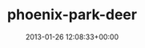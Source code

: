 ---
title:		"phoenix-park-deer"
type:		"photos"
mediatype:		"upload"
description:		"TBC"
date:		"2013-01-26 12:08:33+00:00"
album:		"nature"
filename:		"phoenix-park-deer.md"
series:		""
cl_public_id:		"nature/phoenix-park-deer"
cl_version:		1497005102
format:		"tiff"
bytes:		6595352
width:		2560
height:		1440
colours:
- "#C1BC81"
- "#B7BD7A"
- "#7B7267"
- "#6D6F62"
- "#C6B583"
- "#43413A"
- "#A9BB6E"
- "#C5B9A3"
- "#353F34"
- "#C3C29C"
- "#636D60"
- "#897955"
- "#392E27"
- "#939958"
- "#959057"
- "#839359"
- "#324433"
exposure_mode:		"Auto"
program:		"Aperture-priority AE"
aperture:		"4.5"
focal_length:		"200.0 mm"
iso:		"200"
shutter_speed:		"1/320"
metering:		"Multi-segment"
flash:		"Off, Did not fire"
white_balance:		"As Shot"
colour_temp:		"5300"
has_crop:		"false"
orientation:		"Horizontal (normal)"
camera_model:		"NIKON D7000"
lens_info:		"70-200mm f/2.8"
artist:		"Matt Finucane"
x_resolution:		"300"
y_resolution:		"300"
---